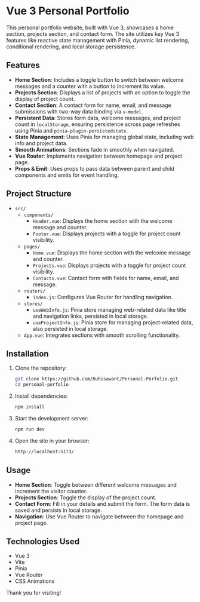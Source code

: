 # Vue 3 Personal Portfolio

This personal portfolio website, built with Vue 3, showcases a home section, projects section, and contact form. The site utilizes key Vue 3 features like reactive state management with Pinia, dynamic list rendering, conditional rendering, and local storage persistence.

## Features

- **Home Section**: Includes a toggle button to switch between welcome messages and a counter with a button to increment its value.
- **Projects Section**: Displays a list of projects with an option to toggle the display of project count.
- **Contact Section**: A contact form for name, email, and message submissions with two-way data binding via `v-model`.
- **Persistent Data**: Stores form data, welcome messages, and project count in `localStorage`, ensuring persistence across page refreshes using Pinia and `pinia-plugin-persistedstate`.
- **State Management**: Uses Pinia for managing global state, including web info and project data.
- **Smooth Animations**: Sections fade in smoothly when navigated.
- **Vue Router**: Implements navigation between homepage and project page.
- **Props & Emit**: Uses props to pass data between parent and child components and emits for event handling.

## Project Structure

- `src/`
  - `components/`
    - `Header.vue`: Displays the home section with the welcome message and counter.
    - `Footer.vue`: Displays projects with a toggle for project count visibility.
  - `pages/`
    - `Home.vue`: Displays the home section with the welcome message and counter.
    - `Projects.vue`: Displays projects with a toggle for project count visibility.
    - `Contacts.vue`: Contact form with fields for name, email, and message.
  - `routers/`
    - `index.js`: Configures Vue Router for handling navigation.
  - `stores/`
    - `useWebInfo.js`: Pinia store managing web-related data like title and navigation links, persisted in local storage.
    - `useProjectInfo.js`: Pinia store for managing project-related data, also persisted in local storage.
  - `App.vue`: Integrates sections with smooth scrolling functionality.

## Installation

1. Clone the repository:
   ```bash
   git clone https://github.com/Ruhisawant/Personal-Porfolio.git
   cd personal-porfolio
   ```

2. Install dependencies:
   ```bash
   npm install
   ```

3. Start the development server:
   ```bash
   npm run dev
   ```

4. Open the site in your browser:
   ```bash
   http://localhost:5173/
   ```

## Usage

- **Home Section**: Toggle between different welcome messages and increment the visitor counter.
- **Projects Section**: Toggle the display of the project count.
- **Contact Form**: Fill in your details and submit the form. The form data is saved and persists in local storage.
- **Navigation**: Use Vue Router to navigate between the homepage and project page.

## Technologies Used

- Vue 3
- Vite
- Pinia
- Vue Router
- CSS Animations

Thank you for visiting!